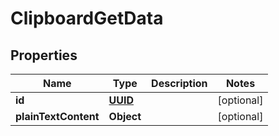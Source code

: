 # ClipboardGetData

## Properties
Name | Type | Description | Notes
------------ | ------------- | ------------- | -------------
**id** | [**UUID**](UUID.md) |  |  [optional]
**plainTextContent** | **Object** |  |  [optional]
